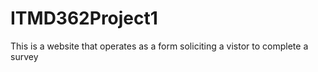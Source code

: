 # ITMD362Project1
This is a website that operates as a form soliciting a vistor to complete a survey
